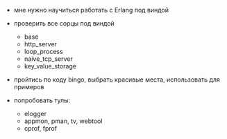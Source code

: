 - мне нужно научиться работать с Erlang под виндой

- проверить все сорцы под виндой
  - base
  - http_server
  - loop_process
  - naive_tcp_server
  - key_value_storage

- пройтись по коду bingo, выбрать красивые места, использовать для примеров

- попробовать тулы:
  - elogger
  - appmon, pman, tv, webtool
  - cprof, fprof



